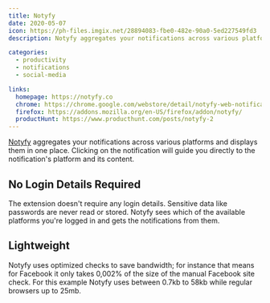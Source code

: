 ```yaml
---
title: Notyfy
date: 2020-05-07
icon: https://ph-files.imgix.net/28894083-fbe0-482e-90a0-5ed227549fd3
description: Notyfy aggregates your notifications across various platforms and displays them in one place.

categories:
  - productivity
  - notifications
  - social-media

links:
  homepage: https://notyfy.co
  chrome: https://chrome.google.com/webstore/detail/notyfy-web-notifications/jchnjaoenbpjjnfgnfhfljcdfhmpljic
  firefox: https://addons.mozilla.org/en-US/firefox/addon/notyfy/
  productHunt: https://www.producthunt.com/posts/notyfy-2
---
```


[Notyfy](https://notyfy.co) aggregates your notifications across various platforms and displays them in one place. Clicking on the notification will guide you directly to the notification's platform and its content.


## No Login Details Required

The extension doesn't require any login details. Sensitive data like passwords are never read or stored. Notyfy sees which of the available platforms you're logged in and gets the notifications from them.


## Lightweight

Notyfy uses optimized checks to save bandwidth; for instance that means for Facebook it only takes 0,002% of the size of the manual Facebook site check. For this example Notyfy uses between 0.7kb to 58kb while regular browsers up to 25mb.
